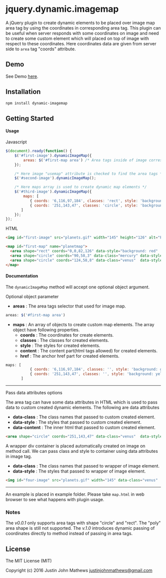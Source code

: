 # jquery.dynamic.imagemap
A jQuery plugin to create dynamic elements to be placed over image map area tag by using the coordinates in
corresponding area tag. This plugin can be useful when server responds with some coordinates on image and need to
create some custom element which will placed on top of image with respect to these coordinates. Here coordinates data
are given from server side to `area` tag "coords" attribute.

## Demo

See Demo [here](http://justin-john.github.io/jquery.dynamic.imagemap/#demo).

## Installation

```bash
npm install dynamic-imagemap
```

## Getting Started

#### Usage
Javascript

```javascript
$(document).ready(function() {
	$('#first-image').dynamicImageMap({
        areas: $('#first-map area') /* Area tags inside of image corresponding map tag */
    });

    /* Here image "usemap" attribute is checked to find the area tags */
	$('#second-image').dynamicImageMap();

	/* Here maps array is used to create dynamic map elements */
	$('#third-image').dynamicImageMap({
		maps: [ 
		   { coords: '6,116,97,184', classes: 'rect', style: 'background: green', content: '<span>Rect</span>', href: '#' },
		   { coords: '251,143,47', classes: 'circle', style: 'background: yellow;text-align: center', content: '<span>Circle</span>' }
	   ]
	});
});
```

HTML

```html
<img id="first-image" src="planets.gif" width="145" height="126" alt="Planets" usemap="#planetmap">

<map id="first-map" name="planetmap">
  <area shape="rect" coords="0,0,82,126" data-style="background: red"  alt="Sun" href="sun.htm">
  <area shape="circle" coords="90,58,3" data-class="mercury" data-style="background: yellow" alt="Mercury" href="mercur.htm">
  <area shape="circle" coords="124,58,8" data-class="venus"  data-style="background: green" alt="Venus" href="venus.htm">
</map>
```

#### Documentation

 The `dynamicImageMap` method  will accept one optional object argument.

 Optional object parameter

- **areas** : The area tags selector that used for image map.
```javascript
areas: $('#first-map area')
```
- **maps** : An array of objects to create custom map elements. The array object  have following properties.
  * **coords** : The coordinates for create elements.
  * **classes** : The classes for created elements.
  * **style** : The styles for created elements.
  * **content** : The content part(html tags allowed) for created elements.
  * **href** : The anchor href part for created elements.
```javascript
maps: [ 
		   { coords: '6,116,97,184', classes: '', style: 'background: green', content: '<span>Rect</span>', href: '#' },
		   { coords: '251,143,47', classes: '', style: 'background: yellow;text-align: center', content: '<span>Circle</span>' }
	   ]
```
---
Pass data attributes options 

The area tag can have some data attributes in HTML which is used to pass data to custom created dynamic elements.
The following are data attributes

- **data-class** : The class names that passed to custom created element.
- **data-style** : The styles that passed to custom created element.
- **data-content** : The inner html that passed to custom created element.
```html
<area shape="circle" coords="251,143,47" data-class="venus"  data-style="background: blue" data-content="<b>Venus</b>" alt="Venus" href="venus.htm">
```
A wrapper div container is placed automatically created on image on method call. We can pass class and style to
container using data attributes in image tag.

- **data-class** : The class names that passed to wrapper of image element.
- **data-style** : The styles that passed to wrapper of image element.
```html
<img id="four-image" src="planets.gif" width="145" data-class="venus"  data-style="border: 1px solid #000"  height="126">
```
---
An example is placed in example folder. Please take `map.html` in web browser to see what happens with plugin usage.

### Notes

The *v0.0.1* only supports area tags with shape "circle" and "rect". The "poly" area shape is still not supported.
The *v.1.0* introduces dynamic passing of coordinates directly to method instead of passing in area tags.


## License

The MIT License (MIT)

Copyright (c) 2016 Justin John Mathews <justinjohnmathews@gmail.com>